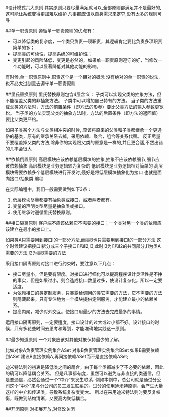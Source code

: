 #设计模式六大原则
其实原则只要尽量满足就可以,全部原则都满足并不是最好的,这可能让系统变得更加难以维护
凡事都应该以自身需求来定夺,没有太多的规则可寻

##单一职责原则
遵循单一职责原则的优点有：
-   可以降低类的复杂度，一个类只负责一项职责，其逻辑肯定要比负责多项职责简单的多；
-   提高类的可读性，提高系统的可维护性；
-   变更引起的风险降低，变更是必然的，如果单一职责原则遵守的好，当修改一个功能时，可以显著降低对其他功能的影响。

有时候,单一职责原则中,职责这个是一个相对的概念
没有绝对的单一职责的说法,也不必太过刻意去遵守单一职责原则

##里氏替换原则
里氏替换原则包含4层含义：
子类可以实现父类的抽象方法，但不能覆盖父类的非抽象方法。
子类中可以增加自己特有的方法。
当子类的方法重载父类的方法时，方法的前置条件（即方法的形参）要比父类方法的输入参数更宽松。
当子类的方法实现父类的抽象方法时，方法的后置条件（即方法的返回值）要比父类更严格。

如果子类某个方法与父类相冲突的时候,
应该将原来的父类和子类都继承一个更通俗的基类，原有的继承关系去掉，采用依赖、聚合，组合等关系代替。
反正尽量不要覆盖掉父类的方法,除非你的实现跟父类的原意是一样的,并且更合适,不然出错的几率会很大

##依赖倒置原则
高层模块应该依赖低层模块的抽象,抽象不应该依赖细节,细节应该依赖抽象
高层模块是业务逻辑较为复杂的
低层模块是业务逻辑相对简单的
高层模块需要依赖多个低层模块进行开发时,最好是将低层模块抽象化为接口
也就是面向接口/抽象类 编程

在实际编程中，我们一般需要做到如下3点：
1.  低层模块尽量都要有抽象类或接口，或者两者都有。
2.  变量的声明类型尽量是抽象类或接口。
3.  使用继承时遵循里氏替换原则。

##接口隔离原则
客户端不应该依赖它不需要的接口；一个类对另一个类的依赖应该建立在最小的接口上。

如果类A只需要用到接口I的一部分方法,而类B也只需要用到接口I的一部分方法
这个时候建议把接口I拆分成三个子接口I1和I2,I3,此时I3为I1和I2的共同部分,I1为类A需要的方法,I2为类B需要的方法

采用接口隔离原则对接口进行约束时，要注意以下几点：
-   接口尽量小，但是要有限度。对接口进行细化可以提高程序设计灵活性是不挣的事实，但是如果过小，则会造成接口数量过多，使设计复杂化。所以一定要适度。
-   为依赖接口的类定制服务，只暴露给调用的类它需要的方法，它不需要的方法则隐藏起来。只有专注地为一个模块提供定制服务，才能建立最小的依赖关系。
-   提高内聚，减少对外交互。使接口用最少的方法去完成最多的事情。

运用接口隔离原则，一定要适度，接口设计的过大或过小都不好。设计接口的时候，只有多花些时间去思考和筹划，才能准确地实践这一原则。

##最少知道原则
一个对象应该对其他对象保持最少的了解。

比如对象A负责管理实例集合ASet
对象B负责管理实例集合BSet
如果B需要依赖到ASet
建议B直接依赖A,再间接依赖ASet而不是直接依赖ASet;

迪米特法则的初衷是降低类之间的耦合，由于每个类都减少了不必要的依赖，因此的确可以降低耦合关系。
但是凡事都有度，虽然可以避免与非直接的类通信，但是要通信，必然会通过一个“中介”来发生联系.
例如本例中，总公司就是通过分公司这个“中介”来与分公司的员工发生联系的。过分的使用迪米特原则，会产生大量这样的中介和传递类，导致系统复杂度变大。
所以在采用迪米特法则时要反复权衡，既做到结构清晰，又要高内聚低耦合。

##开闭原则
对拓展开放,对修改关闭










